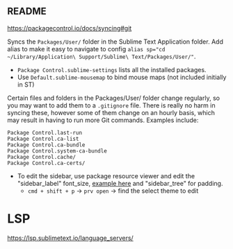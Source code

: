 ## README
https://packagecontrol.io/docs/syncing#git

Syncs the `Packages/User/` folder in the Sublime Text Application folder. Add alias to make it easy to navigate to config `alias sp="cd ~/Library/Application\ Support/Sublime\ Text/Packages/User/"`.

- `Package Control.sublime-settings` lists all the installed packages.
- Use `Default.sublime-mousemap` to bind mouse maps (not included initially in ST)

Certain files and folders in the Packages/User/ folder change regularly, so you may want to add them to a `.gitignore` file. There is really no harm in syncing these, however some of them change on an hourly basis, which may result in having to run more Git commands. Examples include:

```
Package Control.last-run
Package Control.ca-list
Package Control.ca-bundle
Package Control.system-ca-bundle
Package Control.cache/
Package Control.ca-certs/
```

- To edit the sidebar, use package resource viewer and edit the "sidebar_label" font_size, [example here](https://olivierlacan.com/posts/increase-the-sidebar-font-size-in-sublime-text/) and "sidebar_tree" for padding.
  - `cmd + shift + p` -> `prv open` -> find the select theme to edit


# LSP

https://lsp.sublimetext.io/language_servers/